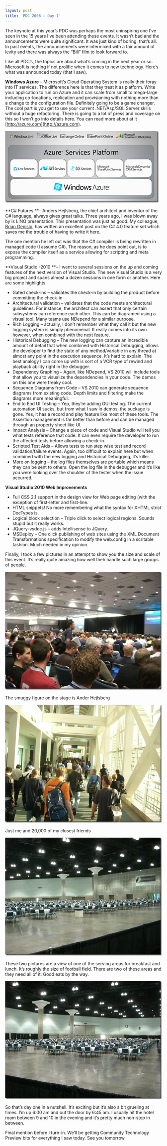 ```yaml
---
layout: post
title: 'PDC 2008 – Day 1'
---
```

The keynote at this year’s PDC was perhaps the most uninspiring one I’ve seen in the 15 years I’ve been attending these events. It wasn’t bad and the announcements were quite significant. It was just kind of boring, that’s all. In past events, the announcements were intermixed with a fair amount of levity and there was always the “Bill” film to look forward to.

Like all PDC’s, the topics are about what’s coming in the next year or so. Microsoft is nothing if not prolific when it comes to new technology. Here’s what was announced today (that I saw).

**Windows Azure** – Microsoft’s Cloud Operating System is really their foray into IT services. The difference here is that they treat it as platform. Write your application to run on Azure and it can scale from small to mega-large including co-locations, replication and provisioning with nothing more than a change to the configuration file. Definitely going to be a game changer. The cool part is you get to use your current .NET/Asp/SQL Server skills without a huge refactoring. There is going to a lot of press and coverage on this so I won’t go into details here. You can read more about at it [http://azure.com](http://azure.com).

![image](/cdn/images/blog/PDC2008Day1_492/image.png)

**C# Futures **– Anders Hejlsberg, the chief architect and inventor of the C# language, always gives great talks. Three years ago, I was blown away by is LINQ presentation. This presentation was just as good. My colleague, [Brian Genisio](http://brian.genisio.org/2008/10/excitement-that-is-c-40.html), has written an excellent post on the C# 4.0 feature set which saves me the trouble of having to write it here. 

The one mention he left out was that the C# compiler is being rewritten in managed code (I assume C#). The reason, as he does point out, is to expose the compiler itself as a service allowing for scripting and meta programming.

**Visual Studio -2010 **– I went to several sessions on the up and coming features of the next version of Visual Studio. The new Visual Studio is a very big project and spans almost a dozen sessions in one form or another. Here are some highlights.

  * Gated check-ins – validates the check-in by building the product before committing the check-in 
  * Architectural validation – validates that the code meets architectural guidelines. For instance, the architect can assert that only certain subsystems can reference each other. This can be diagramed using a visual tool. Many teams use NDepend for a similar purpose. 
  * Rich Logging – actually, I don’t remember what they call it but the new logging system is simply phenomenal. It really comes into its own however, when combined with the next feature. 
  * Historical Debugging – The new logging can capture an incredible amount of detail that when combined with Historical Debugging, allows the developer to find the state of any method/variable in any thread at almost any point in the execution sequence. It’s hard to explain. The best analogy I can come up with is sort of a VCR type of rewind and playback ability right in the debugger. 
  * Dependency Graphing – Again, like NDepend, VS 2010 will include tools that allow you to visualize the dependencies in your code. The demos on this one were freaky cool. 
  * Sequence Diagrams from Code – VS 2010 can generate sequence diagrams from existing code. Depth limits and filtering make the diagrams more meaningful. 
  * End to End UI Testing – Yep, they’re adding GUI testing. The current automation UI sucks, but from what I saw in demos, the suckage is gone. Yes, it has a record and play feature like most of these tools. The Assertion management is far better than before and can be managed through an property sheet like UI. 
  * Impact Analysis – Change a piece of code and Visual Studio will tell you what tests reference that code. It can even require the developer to run the affected tests before allowing a check-in. 
  * Scripted Test Aids – Allows tests to run step wise test and record validation/failure events. Again, too difficult to explain here but when combined with the new logging and Historical Debugging, it’s killer. 
  * More on logging – the log files themselves are portable which means they can be sent to others. Open the log file in the debugger and it’s like you were looking over the shoulder of the tester when the issue occurred. 

**Visual Studio 2010 Web Improvements**

  * Full CSS 2.1 support in the design view for Web page editing (with the exception of first-letter and first-line. 
  * HTML snippets! No more remembering what the syntax for XHTML strict DocTypes is. 
  * Logical block selection – Triple click to select logical regions. Sounds stupid but it really works. 
  * JQuery-vsdoc.js – adds Intellisense to JQuery. 
  * MSDeploy – One click publishing of web sites using the XML Document Transformations specification to modify the web.config in a scritable fashion. Much needed in my opinion. 

Finally, I took a few pictures in an attempt to show you the size and scale of this event. It’s really quite amazing how well theh handle such large groups of people.

![pdc-2008-4](/cdn/images/blog/PDC2008Day1_492/pdc20084.jpg)

The smuggy figure on the stage is Ander Hejlsberg

![pdc-2008-1](/cdn/images/blog/PDC2008Day1_492/pdc20081.jpg)

Just me and 20,000 of my closest friends

![pdc-2008-2](/cdn/images/blog/PDC2008Day1_492/pdc20082.jpg)

These two pictures are a view of one of the serving areas for breakfast and lunch. It’s roughly the size of football field. There are two of these areas and they need all of it. Good eats by the way.

![pdc-2008-3](/cdn/images/blog/PDC2008Day1_492/pdc20083.jpg)

So that’s day one in a nutshell. It’s exciting but it’s also a bit grueling at times. I’m up 6:00 am and out the door by 6:45 am. I usually hit the hotel room between 9 and 10 in the evening and it’s pretty much non-stop in between.

Final mention before I turn-in. We’ll be getting Community Technology Preview bits for everything I saw today. See you tomorrow.
